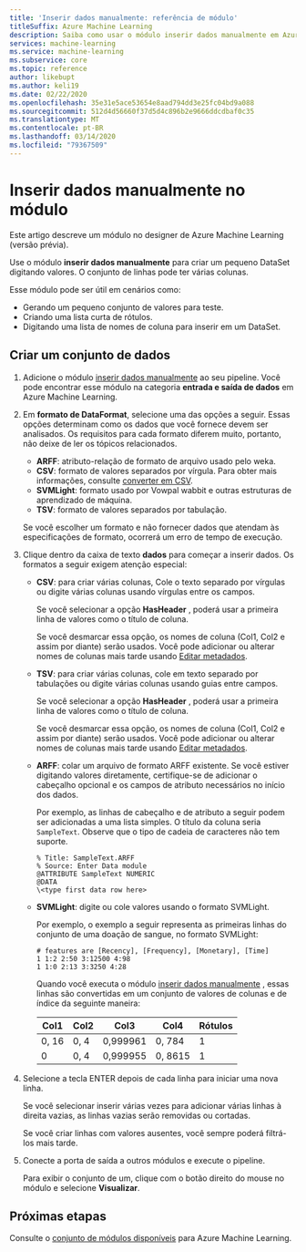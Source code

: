 ```yaml
---
title: 'Inserir dados manualmente: referência de módulo'
titleSuffix: Azure Machine Learning
description: Saiba como usar o módulo inserir dados manualmente em Azure Machine Learning para criar um pequeno conjunto digitando valores. O conjunto de linhas pode ter várias colunas.
services: machine-learning
ms.service: machine-learning
ms.subservice: core
ms.topic: reference
author: likebupt
ms.author: keli19
ms.date: 02/22/2020
ms.openlocfilehash: 35e31e5ace53654e8aad794dd3e25fc04bd9a088
ms.sourcegitcommit: 512d4d56660f37d5d4c896b2e9666ddcdbaf0c35
ms.translationtype: MT
ms.contentlocale: pt-BR
ms.lasthandoff: 03/14/2020
ms.locfileid: "79367509"
---
```

# <a name="enter-data-manually-module"></a>Inserir dados manualmente no módulo

Este artigo descreve um módulo no designer de Azure Machine Learning (versão prévia).

Use o módulo **inserir dados manualmente** para criar um pequeno DataSet digitando valores. O conjunto de linhas pode ter várias colunas.
  
Esse módulo pode ser útil em cenários como:  
  
- Gerando um pequeno conjunto de valores para teste.  
- Criando uma lista curta de rótulos.  
- Digitando uma lista de nomes de coluna para inserir em um DataSet.

## <a name="create-a-dataset"></a>Criar um conjunto de dados 
  
1. Adicione o módulo [inserir dados manualmente](./enter-data-manually.md) ao seu pipeline. Você pode encontrar esse módulo na categoria **entrada e saída de dados** em Azure Machine Learning. 
  
1. Em **formato de DataFormat**, selecione uma das opções a seguir. Essas opções determinam como os dados que você fornece devem ser analisados. Os requisitos para cada formato diferem muito, portanto, não deixe de ler os tópicos relacionados.  
  
   - **ARFF**: atributo-relação de formato de arquivo usado pelo weka.   
   - **CSV**: formato de valores separados por vírgula. Para obter mais informações, consulte [converter em CSV](./convert-to-csv.md).    
   - **SVMLight**: formato usado por Vowpal wabbit e outras estruturas de aprendizado de máquina.    
   - **TSV**: formato de valores separados por tabulação.

   Se você escolher um formato e não fornecer dados que atendam às especificações de formato, ocorrerá um erro de tempo de execução.
  
1. Clique dentro da caixa de texto **dados** para começar a inserir dados. Os formatos a seguir exigem atenção especial:  
  
   - **CSV**: para criar várias colunas, Cole o texto separado por vírgulas ou digite várias colunas usando vírgulas entre os campos.
  
     Se você selecionar a opção **HasHeader** , poderá usar a primeira linha de valores como o título de coluna.  
  
     Se você desmarcar essa opção, os nomes de coluna (Col1, Col2 e assim por diante) serão usados. Você pode adicionar ou alterar nomes de colunas mais tarde usando [Editar metadados](./edit-metadata.md).  
  
   - **TSV**: para criar várias colunas, cole em texto separado por tabulações ou digite várias colunas usando guias entre campos.  
  
     Se você selecionar a opção **HasHeader** , poderá usar a primeira linha de valores como o título de coluna.  
  
     Se você desmarcar essa opção, os nomes de coluna (Col1, Col2 e assim por diante) serão usados. Você pode adicionar ou alterar nomes de colunas mais tarde usando [Editar metadados](./edit-metadata.md).  
  
   - **ARFF**: colar um arquivo de formato ARFF existente. Se você estiver digitando valores diretamente, certifique-se de adicionar o cabeçalho opcional e os campos de atributo necessários no início dos dados. 

     Por exemplo, as linhas de cabeçalho e de atributo a seguir podem ser adicionadas a uma lista simples. O título da coluna seria `SampleText`. Observe que o tipo de cadeia de caracteres não tem suporte.
    
     ```text
     % Title: SampleText.ARFF  
     % Source: Enter Data module  
     @ATTRIBUTE SampleText NUMERIC  
     @DATA  
     \<type first data row here>  
     ```

   - **SVMLight**: digite ou cole valores usando o formato SVMLight.  
  
     Por exemplo, o exemplo a seguir representa as primeiras linhas do conjunto de uma doação de sangue, no formato SVMLight:  
  
     ```text  
     # features are [Recency], [Frequency], [Monetary], [Time]  
     1 1:2 2:50 3:12500 4:98   
     1 1:0 2:13 3:3250 4:28   
     ```  
  
     Quando você executa o módulo [inserir dados manualmente](./enter-data-manually.md) , essas linhas são convertidas em um conjunto de valores de colunas e de índice da seguinte maneira:  
  
     |Col1|Col2|Col3|Col4|Rótulos|  
     |-|-|-|-|-|  
     |0, 16|0, 4|0,999961|0, 784|1|  
     |0|0, 4|0,999955|0, 8615|1|  
  
1. Selecione a tecla ENTER depois de cada linha para iniciar uma nova linha.      
     
   Se você selecionar inserir várias vezes para adicionar várias linhas à direita vazias, as linhas vazias serão removidas ou cortadas.  
  
   Se você criar linhas com valores ausentes, você sempre poderá filtrá-los mais tarde.  
  
1. Conecte a porta de saída a outros módulos e execute o pipeline.  
  
   Para exibir o conjunto de um, clique com o botão direito do mouse no módulo e selecione **Visualizar**.

## <a name="next-steps"></a>Próximas etapas

Consulte o [conjunto de módulos disponíveis](module-reference.md) para Azure Machine Learning. 